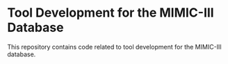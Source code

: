 # Tool Development for the MIMIC-III Database
This repository contains code related to tool development for the MIMIC-III database.
